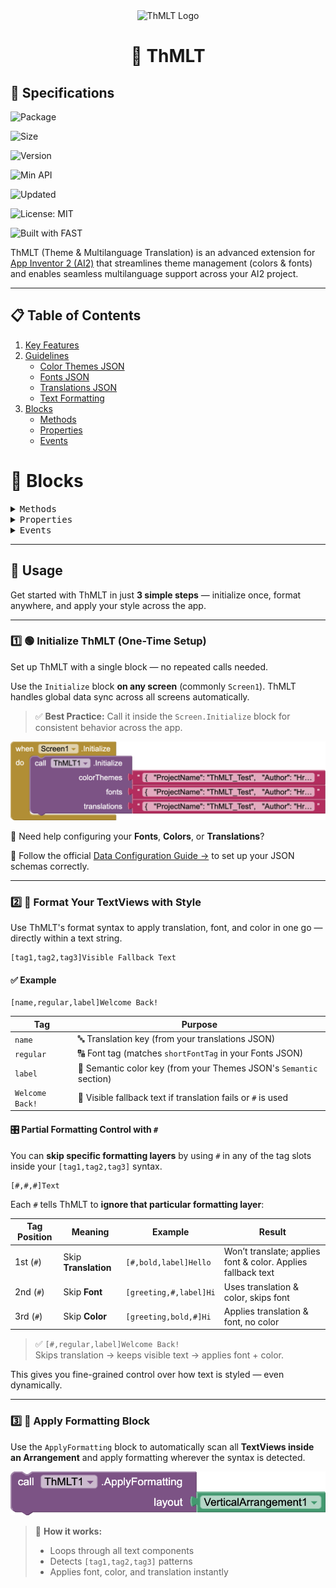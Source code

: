 <div align="center">
    <img height="80" width="80" src="https://github.com/user-attachments/assets/1886b5e1-9fd5-4949-8d7d-1709338a898f" alt="ThMLT Logo" />
    <h1>🧩 ThMLT</h1>
</div>





## 📝 Specifications


![Package](https://img.shields.io/badge/📦%20Package-com.hridoy.thmlt-blue?style=flat-square)

![Size](https://img.shields.io/badge/💾%20Size-20.17%20KB-green?style=flat-square)

![Version](https://img.shields.io/badge/⚙️%20Version-3.0.0-orange?style=flat-square)

![Min API](https://img.shields.io/badge/📱%20Min%20API-7-blueviolet?style=flat-square)

![Updated](https://img.shields.io/badge/📅%20Updated-2025--04--24-lightgrey?style=flat-square)

![License: MIT](https://img.shields.io/badge/License-MIT-blue.svg?style=flat-square)

![Built with FAST](https://img.shields.io/badge/💻%20Built%20with-FAST%20v2.8.4-yellow?style=flat-square&logo=data)



ThMLT (Theme & Multilanguage Translation) is an advanced extension for [App Inventor 2 (AI2)](http://ai2.appinventor.mit.edu) that streamlines theme management (colors & fonts) and enables seamless multilanguage support across your AI2 project.

---

## 📋 Table of Contents

1. [Key Features](https://github.com/HB-Hridoy/th-m-l-t/wiki)
2. [Guidelines](https://github.com/HB-Hridoy/th-m-l-t/wiki/Guidelines)
    - [Color Themes JSON](https://github.com/HB-Hridoy/th-m-l-t/wiki/Color-Themes-JSON-Schema)
    - [Fonts JSON](https://github.com/HB-Hridoy/th-m-l-t/wiki/Fonts-JSON-Schema)
    - [Translations JSON](https://github.com/HB-Hridoy/th-m-l-t/wiki/Translation-JSON-Schema)
    - [Text Formatting](https://github.com/HB-Hridoy/th-m-l-t/wiki/Text-Formatter)
3. [Blocks](#blocks)
    - [Methods]()
    - [Properties]()
    - [Events]()

# 🧩 Blocks
<details>
  <summary><kbd>Methods</kbd></summary>

### Initialize

![Initialize](https://github.com/HB-Hridoy/th-m-l-t/blob/dev/out/blocks/Initialize_Method.png?raw=true)

Initializes the data. Ensure correct structured data for each parameter

| Parameter | Type
| - | - |
| colorThemes | text
| fonts | text
| translations | text

🔧 Need help configuring your **Fonts**, **Colors**, or **Translations**?

📖 Follow the official [Data Configuration Guide →](https://github.com/HB-Hridoy/th-m-l-t/wiki/Guidelines#-data-configuration-guide) to set up your JSON schemas correctly.


### ApplyFormatting

![ApplyFormatting](https://github.com/HB-Hridoy/th-m-l-t/blob/dev/out/blocks/ApplyFormatting_Method.png?raw=true)

Applies formatting to a specific layout.

Parameters:
- layout (component): The arrangement to apply formatting to.

How it works:
This block scans all text views within the provided layout. It looks for texts starting with '[' and ending with ']', containing three comma-separated values (e.g., [1,2,3]my text or [name,regular,label]).
These entries are then formatted using the active language and theme mode.

| Parameter | Type
| - | - |
| layout | component

### ApplyCustomizedFormatting

![](https://github.com/HB-Hridoy/th-m-l-t/blob/dev/out/blocks/ApplyCustomizedFormatting_Method.png?raw=true)

Applies formatting to a specific layout.

Parameters:
- layout (component): The arrangement to apply formatting to.
- themeMode (String): Specifies the theme mode for the color. Must be one of the predefined values from Modes
- languageCode (String): Specifies the translation language. Must be one of the predefined values from SupportedLanguages
  How it works:
  This block scans all text views within the provided layout. It looks for texts starting with '[' and ending with ']', containing three comma-separated values (e.g., [1,2,3]my text or [name,regular,label]).
  These entries are then formatted using the themeMode and languageCode.

| Parameter | Type
| - | - |
| layout | component
| themeMode | text
| languageCode | text

### Get

![Get](https://github.com/HB-Hridoy/th-m-l-t/blob/dev/out/blocks/Get_Method.png?raw=true)

Accesses keys or values from the preloaded dataset

* Return type: `list`

| Parameter | Type
| - | - |
| data | All <small><mark>(helper blocks)</mark></small>

* Enums for **All**: `PrimitiveKeys`, `SemanticKeys`, `ThemeModes`, `FontTags`, `FontShortTags`, `TranslationKeys`, `SupportedLanguages`

### GetTranslation

![GetTranslation](https://github.com/HB-Hridoy/th-m-l-t/blob/dev/out/blocks/GetTranslation_Method.png?raw=true)


Retrieves the value for the given translationKey in the active translation language

Parameters:
- translationKey (String): The identifier for a specific translation entry

Returns:
- If a translation for the given translationKey is not found, returns 'Not Found'.

* Return type: `text`

| Parameter | Type
| - | - |
| translationKey | text

### GetTranslationForLanguage

![GetTranslationForLanguage](https://github.com/HB-Hridoy/th-m-l-t/blob/dev/out/blocks/GetTranslationForLanguage_Method.png?raw=true)

Retrieves the value for the specified translationKey in the given language code.

Parameters:
- translationKey (String): The identifier for a specific translation entry

- languageCode (String): Specifies the translation language. Must be one of the predefined values from SupportedLanguages
  Returns:
- If a translation for the given translationKey is not found, returns 'Not Found'.
- If the provided languageCode is not in SupportedLanguages, returns 'languageCode is not supported'.

* Return type: `text`

| Parameter | Type
| - | - |
| translationKey | text
| languageCode | text

### GetPrimitiveColor

![GetPrimitiveColor](https://github.com/HB-Hridoy/th-m-l-t/blob/dev/out/blocks/GetPrimitiveColor_Method.png?raw=true)

This method retrieves the integer value of a primitive color for a given key from the Primitive Colors.

Parameters:

- key (String): The identifier for the desired primitive color.
  Returns:

- The resolved integer color value if the key exists in the Primitive Colors.
- '-1' if the key does not exist, indicating an error.

* Return type: `number`

| Parameter | Type
| - | - |
| key | text

### GetSemanticColorSource

![GetSemanticColorSource](https://github.com/HB-Hridoy/th-m-l-t/blob/dev/out/blocks/GetSemanticColorSource_Method.png?raw=true)

This method retrieves the source reference of a semantic color as a String for a given key in the currently active theme mode.

Parameters:

- key (String): The identifier for the desired semantic color.
  Returns:

- A String containing the source reference of the semantic color if found.
- A descriptive error message if the active theme mode or the key does not exist.

* Return type: `text`

| Parameter | Type
| - | - |
| key | text

### GetSemanticColor

![GetSemanticColor](https://github.com/HB-Hridoy/th-m-l-t/blob/dev/out/blocks/GetSemanticColor_Method.png?raw=true)

This method retrieves the resolved integer value of a semantic color from primitive colors for a given key in the currently active theme mode.

Parameters:

- key (String): The name or identifier of the semantic color to retrieve from primitive colors .
  Returns:

- The resolved color value as an int if the key exists in the active theme mode.
- '-1' if:
  - The active theme mode does not exist in the Semantic Colors.
  - The specified Semantic Color does not exist in the Theme Mode.

* Return type: `number`

| Parameter | Type
| - | - |
| key | text

### GetSemanticColorByThemeMode

![GetSemanticColorByThemeMode](https://github.com/HB-Hridoy/th-m-l-t/blob/dev/out/blocks/GetSemanticColorByThemeMode_Method.png?raw=true)

This method retrieves the resolved integer value of a semantic color from primitive colors for a given key and theme mode.

Parameters:

- key (String): The name or identifier of the semantic color to retrieve from primitive colors.
- themeMode (String): Specifies the theme mode for the color. Must be one of the predefined values from Modes
  Returns:

- The resolved color value as an int if the key exists in the active theme mode.
- '-1' if:
  - The theme mode does not exist in the Semantic Colors.
  - The specified Semantic Color does not exist in the Theme Mode.

* Return type: `number`

| Parameter | Type
| - | - |
| key | text
| themeMode | text

</details>


<details>
  <summary><kbd>Properties</kbd></summary>

## <kbd>Setters:</kbd>
**ThMLT** has total 8 setter properties.

### FontRegular

![FontRegular](https://github.com/HB-Hridoy/th-m-l-t/blob/dev/out/blocks/FontRegular_Set_Property.png?raw=true)

The regular font style

* Input type: `text`

### FontBold

![FontBold](https://github.com/HB-Hridoy/th-m-l-t/blob/dev/out/blocks/FontBold_Set_Property.png?raw=true)

The bold font style

* Input type: `text`

### FontMaterial

![FontMaterial](https://github.com/HB-Hridoy/th-m-l-t/blob/dev/out/blocks/FontMaterial_Set_Property.png?raw=true)

The material font style

* Input type: `text`

### ColorPrimary

![ColorPrimary](https://github.com/HB-Hridoy/th-m-l-t/blob/dev/out/blocks/ColorPrimary_Set_Property.png?raw=true)

The primary color

* Input type: `number`

### ColorSecondary

![ColorSecondary](https://github.com/HB-Hridoy/th-m-l-t/blob/dev/out/blocks/ColorSecondary_Set_Property.png?raw=true)

The secondary color

* Input type: `number`

### ColorAccent

![ColorAccent](https://github.com/HB-Hridoy/th-m-l-t/blob/dev/out/blocks/ColorAccent_Set_Property.png?raw=true)

The accent color

* Input type: `number`

### Language

![GetTranslation](https://github.com/HB-Hridoy/th-m-l-t/blob/dev/out/blocks/Language_Set_Property.png?raw=true)

Returns the language code of the translation

* Input type: `text`

### ThemeMode

![ThemeMode](https://github.com/HB-Hridoy/th-m-l-t/blob/dev/out/blocks/ThemeMode_Set_Property.png?raw=true)

Returns the active theme mode (e.g., light or dark)

* Input type: `text`

## <kbd>Getters:</kbd>

### FontRegular

![FontRegular](https://github.com/HB-Hridoy/th-m-l-t/blob/dev/out/blocks/FontRegular_Get_Property.png?raw=true)

The regular font style

* Return type: `text`

### FontBold

![FontBold](https://github.com/HB-Hridoy/th-m-l-t/blob/dev/out/blocks/FontBold_Get_Property.png?raw=true)

The bold font style

* Return type: `text`

### FontMaterial

![FontMaterial](https://github.com/HB-Hridoy/th-m-l-t/blob/dev/out/blocks/FontMaterial_Get_Property.png?raw=true)

The material font style

* Return type: `text`

### ColorPrimary

![ColorPrimary](https://github.com/HB-Hridoy/th-m-l-t/blob/dev/out/blocks/ColorPrimary_Get_Property.png?raw=true)

The primary color

* Return type: `number`

### ColorSecondary

![ColorSecondary](https://github.com/HB-Hridoy/th-m-l-t/blob/dev/out/blocks/ColorSecondary_Get_Property.png?raw=true)

The secondary color

* Return type: `number`

### ColorAccent

![ColorAccent](https://github.com/HB-Hridoy/th-m-l-t/blob/dev/out/blocks/ColorAccent_Get_Property.png?raw=true)

The accent color

* Return type: `number`

### Language

![Language](https://github.com/HB-Hridoy/th-m-l-t/blob/dev/out/blocks/Language_Get_Property.png?raw=true)

Returns the language code of the translation

* Return type: `text`

### ThemeMode

![ThemeMode](https://github.com/HB-Hridoy/th-m-l-t/blob/dev/out/blocks/ThemeMode_Get_Property.png?raw=true)

Returns the active theme mode (e.g., light or dark)

* Return type: `text`

</details>

<details>
  <summary><kbd>Events</kbd></summary>


### ErrorOccurred

![ErrorOccurred Event](https://github.com/HB-Hridoy/th-m-l-t/blob/dev/out/blocks/ErrorOccurred_Event.png?raw=true)

Occurs when an error happens

| Parameter | Type
| - | - |
| errorFrom | text
| error | text

</details>

---

## 🚀 Usage

Get started with ThMLT in just **3 simple steps** — initialize once, format anywhere, and apply your style across the app.

---

### 1️⃣ 🟢 Initialize ThMLT (One-Time Setup)

Set up ThMLT with a single block — no repeated calls needed.

Use the `Initialize` block **on any screen** (commonly `Screen1`). ThMLT handles global data sync across all screens automatically.

> ✅ **Best Practice:** Call it inside the `Screen.Initialize` block for consistent behavior across the app.

![Initialize](out/blocks/UsageBlocks/Initialize_Method_On_Screen_Initialize.png)

🔧 Need help configuring your **Fonts**, **Colors**, or **Translations**?

📖 Follow the official [Data Configuration Guide →](https://github.com/HB-Hridoy/th-m-l-t/wiki/Guidelines#-data-configuration-guide) to set up your JSON schemas correctly.

---


### 2️⃣ 🧠 Format Your TextViews with Style

Use ThMLT's format syntax to apply translation, font, and color in one go — directly within a text string.

```text
[tag1,tag2,tag3]Visible Fallback Text
```

#### ✅ Example

```text
[name,regular,label]Welcome Back!
```

| Tag        | Purpose                                                                 |
|------------|-------------------------------------------------------------------------|
| `name`     | 🔤 Translation key (from your translations JSON)                        |
| `regular`  | 🔠 Font tag (matches `shortFontTag` in your Fonts JSON)                |
| `label`    | 🎨 Semantic color key (from your Themes JSON's `Semantic` section)     |
| `Welcome Back!` | 🪪 Visible fallback text if translation fails or `#` is used       |


#### 🎛️ Partial Formatting Control with `#`

You can **skip specific formatting layers** by using `#` in any of the tag slots inside your `[tag1,tag2,tag3]` syntax.

```text
[#,#,#]Text
```

Each `#` tells ThMLT to **ignore that particular formatting layer**:

| Tag Position | Meaning              | Example                 | Result                                                       |
|--------------|----------------------|-------------------------|--------------------------------------------------------------|
| 1st (`#`)    | Skip **Translation** | `[#,bold,label]Hello`   | Won’t translate; applies font & color. Applies fallback text |
| 2nd (`#`)    | Skip **Font**        | `[greeting,#,label]Hi`  | Uses translation & color, skips font                         |
| 3rd (`#`)    | Skip **Color**       | `[greeting,bold,#]Hi`   | Applies translation & font, no color                         |

> ✅ `[#,regular,label]Welcome Back!`  
> Skips translation → keeps visible text → applies font + color.

This gives you fine-grained control over how text is styled — even dynamically.

---

### 3️⃣ 🧰 Apply Formatting Block

Use the `ApplyFormatting` block to automatically scan all **TextViews inside an Arrangement** and apply formatting wherever the syntax is detected.

![Apply Formatting](out/blocks/UsageBlocks/ApplyFormattingBlock.png)

> 📍 **How it works:**
> - Loops through all text components
> - Detects `[tag1,tag2,tag3]` patterns
> - Applies font, color, and translation instantly

